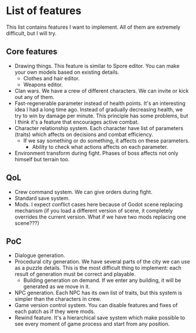 # List of features

This list contains features I want to implement.
All of them are extremely difficult, but I will try.

## Core features
* Drawing things. This feature is similar to Spore editor. You can make your own models based on existing details.
  * Clothes and hair editor.
  * Weapons editor.
* Clan wars. We have a crew of different characters. We can invite or kick out any of them.
* Fast-regenerable parameter instead of health points. It's an interesting idea I had a long time ago. Instead of gradually decreasing health, we try to win by damage per minute. This principle has some problems, but I think it's a feature that encourages active combat.
* Character relationship system. Each character have list of parameters (traits) which affects on decisions and combat efficiency.
  * If we say something or do something, it affects on these parameters.
    * Ability to check what actions affects on each parameter.
* Environment transform during fight. Phases of boss affects not only himself but terrain too.
## QoL
* Crew command system. We can give orders during fight.
* Standard save system.
* Mods. I expect conflict cases here because of Godot scene replacing mechanism (if you load a different version of scene, it completely overrides the current version. What if we have two mods replacing one scene???)
## PoC
* Dialogue generation.
* Procedural city generation. We have several parts of the city we can use as a puzzle details. This is the most difficult thing to implement: each result of generation must be correct and playable.
  * Building generation on demand. If we enter any building, it will be generated as we move in it.
* NPC generation. Each NPC has its own list of traits, but this system is simpler than the characters in crew.
* Game version control system. You can disable features and fixes of each patch as if they were mods.
* Rewind feature. It's a hierarchical save system which make possible to see every moment of game process and start from any position.
